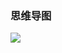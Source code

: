 ### 思维导图

![](https://cdn.jsdelivr.net/gh/pigPEQ/Awesome-python/Note/python基础/res/python之数据结构2.png)

